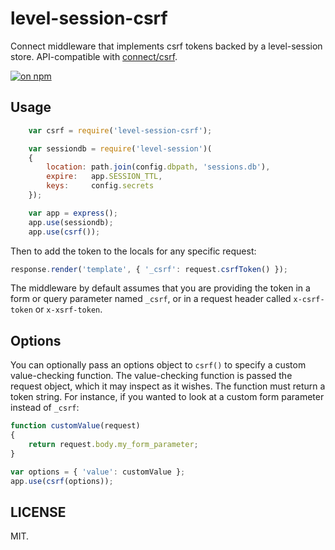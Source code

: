 # level-session-csrf

Connect middleware that implements csrf tokens backed by a level-session store. API-compatible with [connect/csrf](http://www.senchalabs.org/connect/csrf.html).

[![on npm](http://img.shields.io/npm/v/level-session-csrf.svg?style=flat)](https://www.npmjs.com/package/level-session-csrf)

## Usage

```javascript
	var csrf = require('level-session-csrf');

	var sessiondb = require('level-session')(
	{
		location: path.join(config.dbpath, 'sessions.db'),
		expire:   app.SESSION_TTL,
		keys:     config.secrets
	});

	var app = express();
	app.use(sessiondb);
	app.use(csrf());
```

Then to add the token to the locals for any specific request:

```javascript
response.render('template', { '_csrf': request.csrfToken() });
```

The middleware by default assumes that you are providing the token in a form or query parameter named `_csrf`, or in a request header called `x-csrf-token` or `x-xsrf-token`.

## Options

You can optionally pass an options object to `csrf()` to specify a custom value-checking function. The value-checking function is passed the request object, which it may inspect as it wishes. The function must return a token string. For instance, if you wanted to look at a custom form parameter instead of `_csrf`:

```javascript
function customValue(request)
{
	return request.body.my_form_parameter;
}

var options = { 'value': customValue };
app.use(csrf(options));
```

## LICENSE

MIT.
